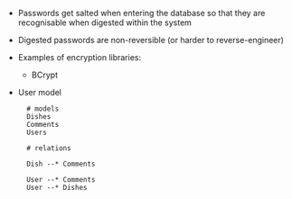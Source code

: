 - Passwords get salted when entering the database so that they are recognisable
  when digested within the system

- Digested passwords are non-reversible (or harder to reverse-engineer)

- Examples of encryption libraries:
  * BCrypt


- User model

  ```relationships
    # models
    Dishes
    Comments
    Users

    # relations

    Dish --* Comments

    User --* Comments
    User --* Dishes
  ```
